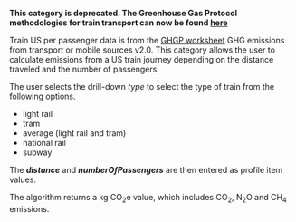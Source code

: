 **This category is deprecated. The Greenhouse Gas Protocol methodologies
for train transport can now be found
[here](Passenger_transport_by_Greenhouse_Gas_Protocol)**

Train US per passenger data is from the [GHGP
worksheet](http://www.ghgprotocol.org/calculation-tools/all-tools) GHG
emissions from transport or mobile sources v2.0. This category allows
the user to calculate emissions from a US train journey depending on the
distance traveled and the number of passengers.

The user selects the drill-down *type* to select the type of train from
the following options.

  - light rail
  - tram
  - average (light rail and tram)
  - national rail
  - subway

The ***distance*** and ***numberOfPassengers*** are then entered as
profile item values.

The algorithm returns a kg CO<sub>2</sub>e value, which includes CO<sub>2</sub>,
N<sub>2</sub>O and CH<sub>4</sub> emissions.
